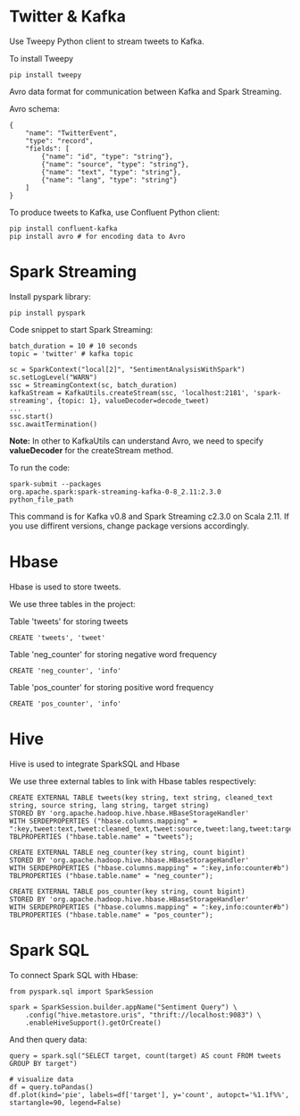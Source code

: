 # Twitter & Kafka
Use Tweepy Python client to stream tweets to Kafka.

To install Tweepy

<code>pip install tweepy</code>

Avro data format for communication between Kafka and Spark Streaming.

Avro schema:

<pre><code>{
    "name": "TwitterEvent",
    "type": "record",
    "fields": [
        {"name": "id", "type": "string"},
        {"name": "source", "type": "string"},
        {"name": "text", "type": "string"},
        {"name": "lang", "type": "string"}
    ]
}
</code></pre>

To produce tweets to Kafka, use Confluent Python client:

<pre><code>pip install confluent-kafka
pip install avro # for encoding data to Avro
</code></pre>

# Spark Streaming

Install pyspark library:

<code>pip install pyspark</code>

Code snippet to start Spark Streaming:

<pre><code>batch_duration = 10 # 10 seconds
topic = 'twitter' # kafka topic

sc = SparkContext("local[2]", "SentimentAnalysisWithSpark")
sc.setLogLevel("WARN")
ssc = StreamingContext(sc, batch_duration) 
kafkaStream = KafkaUtils.createStream(ssc, 'localhost:2181', 'spark-streaming', {topic: 1}, valueDecoder=decode_tweet)
...
ssc.start()  
ssc.awaitTermination()
</code></pre>

**Note:** In other to KafkaUtils can understand Avro, we need to specify **valueDecoder** for the createStream method.

To run the code:

<code>spark-submit --packages org.apache.spark:spark-streaming-kafka-0-8_2.11:2.3.0 python_file_path</code>

This command is for Kafka v0.8 and Spark Streaming c2.3.0 on Scala 2.11. If you use diffirent versions, change package versions accordingly.

# Hbase

Hbase is used to store tweets.

We use three tables in the project:

Table 'tweets' for storing tweets

<code>CREATE 'tweets', 'tweet'</code>

Table 'neg_counter' for storing negative word frequency

<code>CREATE 'neg_counter', 'info'</code>

Table 'pos_counter' for storing positive word frequency

<code>CREATE 'pos_counter', 'info'</code>

# Hive

Hive is used to integrate SparkSQL and Hbase

We use three external tables to link with Hbase tables respectively:

<pre><code>CREATE EXTERNAL TABLE tweets(key string, text string, cleaned_text string, source string, lang string, target string) 
STORED BY 'org.apache.hadoop.hive.hbase.HBaseStorageHandler'
WITH SERDEPROPERTIES ("hbase.columns.mapping" = ":key,tweet:text,tweet:cleaned_text,tweet:source,tweet:lang,tweet:target")  
TBLPROPERTIES ("hbase.table.name" = "tweets");
</code></pre>


<pre><code>CREATE EXTERNAL TABLE neg_counter(key string, count bigint) 
STORED BY 'org.apache.hadoop.hive.hbase.HBaseStorageHandler' 
WITH SERDEPROPERTIES ("hbase.columns.mapping" = ":key,info:counter#b") TBLPROPERTIES ("hbase.table.name" = "neg_counter");
</code></pre>

<pre><code>CREATE EXTERNAL TABLE pos_counter(key string, count bigint) 
STORED BY 'org.apache.hadoop.hive.hbase.HBaseStorageHandler' 
WITH SERDEPROPERTIES ("hbase.columns.mapping" = ":key,info:counter#b") TBLPROPERTIES ("hbase.table.name" = "pos_counter");
</code></pre>


 # Spark SQL

To connect Spark SQL with Hbase:

<pre><code>from pyspark.sql import SparkSession

spark = SparkSession.builder.appName("Sentiment Query") \
    .config("hive.metastore.uris", "thrift://localhost:9083") \
    .enableHiveSupport().getOrCreate()
</code></pre>

And then query data:

<pre><code>query = spark.sql("SELECT target, count(target) AS count FROM tweets GROUP BY target")

# visualize data
df = query.toPandas()
df.plot(kind='pie', labels=df['target'], y='count', autopct='%1.1f%%', startangle=90, legend=False)
</code></pre>
